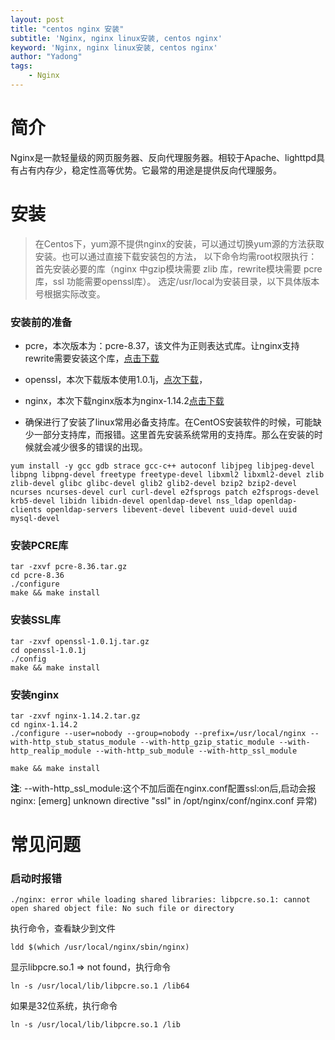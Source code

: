 ```yaml
---
layout: post
title: "centos nginx 安装"
subtitle: 'Nginx, nginx linux安装, centos nginx'
keyword: 'Nginx, nginx linux安装, centos nginx'
author: "Yadong"
tags:
    - Nginx
---
```


# 简介 #
Nginx是一款轻量级的网页服务器、反向代理服务器。相较于Apache、lighttpd具有占有内存少，稳定性高等优势。它最常的用途是提供反向代理服务。

# 安装 #
>   在Centos下，yum源不提供nginx的安装，可以通过切换yum源的方法获取安装。也可以通过直接下载安装包的方法，
>   以下命令均需root权限执行：首先安装必要的库（nginx 中gzip模块需要 zlib 库，rewrite模块需要 pcre 库，ssl 功能需要openssl库）。
>   选定/usr/local为安装目录，以下具体版本号根据实际改变。



### 安装前的准备 ###

- pcre，本次版本为：pcre-8.37，该文件为正则表达式库。让nginx支持rewrite需要安装这个库，[点击下载][4]

- openssl，本次下载版本使用1.0.1j，[点次下载][1]，

- nginx，本次下载nginx版本为nginx-1.14.2[点击下载][3]

- 确保进行了安装了linux常用必备支持库。在CentOS安装软件的时候，可能缺少一部分支持库，而报错。这里首先安装系统常用的支持库。那么在安装的时候就会减少很多的错误的出现。

```shell
yum install -y gcc gdb strace gcc-c++ autoconf libjpeg libjpeg-devel libpng libpng-devel freetype freetype-devel libxml2 libxml2-devel zlib zlib-devel glibc glibc-devel glib2 glib2-devel bzip2 bzip2-devel ncurses ncurses-devel curl curl-devel e2fsprogs patch e2fsprogs-devel krb5-devel libidn libidn-devel openldap-devel nss_ldap openldap-clients openldap-servers libevent-devel libevent uuid-devel uuid mysql-devel    
```




### 安装PCRE库 ###

```shell
tar -zxvf pcre-8.36.tar.gz
cd pcre-8.36
./configure
make && make install
```



### 安装SSL库 ###
```shell
tar -zxvf openssl-1.0.1j.tar.gz
cd openssl-1.0.1j
./config
make && make install
```



### 安装nginx ###

```shell
tar -zxvf nginx-1.14.2.tar.gz 
cd nginx-1.14.2
./configure --user=nobody --group=nobody --prefix=/usr/local/nginx --with-http_stub_status_module --with-http_gzip_static_module --with-http_realip_module --with-http_sub_module --with-http_ssl_module

make && make install
```
**注**: --with-http_ssl_module:这个不加后面在nginx.conf配置ssl:on后,启动会报nginx: [emerg] unknown directive "ssl" in /opt/nginx/conf/nginx.conf 异常)



# 常见问题 #

### 启动时报错 ###
```shell
./nginx: error while loading shared libraries: libpcre.so.1: cannot open shared object file: No such file or directory
```

执行命令，查看缺少到文件
```shell
ldd $(which /usr/local/nginx/sbin/nginx)
```
显示libpcre.so.1 => not found，执行命令
```shell
ln -s /usr/local/lib/libpcre.so.1 /lib64
```
如果是32位系统，执行命令
```shell
ln -s /usr/local/lib/libpcre.so.1 /lib
```


  [1]: http://www.openssl.org/source/openssl-1.0.1j.tar.gz
  [3]: http://nginx.org/download/nginx-1.14.2.tar.gz
  [4]: http://jaist.dl.sourceforge.net/project/pcre/pcre/8.37/pcre-8.37.tar.gz